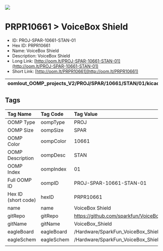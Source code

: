 


  
![][im]
# PRPR10661 > VoiceBox Shield

- ID: PROJ-SPAR-10661-STAN-01
- Hex ID: PRPR10661
- Name: VoiceBox Shield
- Description: VoiceBox Shield
- Long Link: [http://oom.lt/PROJ-SPAR-10661-STAN-01](http://oom.lt/PROJ-SPAR-10661-STAN-01)
- Short Link: [http://oom.lt/PRPR10661](http://oom.lt/PRPR10661)
  

|oomlout_OOMP_projects_V2/PROJ/SPAR/10661/STAN/01/kicadPcb3dFront.png|oomlout_OOMP_projects_V2/PROJ/SPAR/10661/STAN/01/kicadPcb3dBack.png|oomlout_OOMP_projects_V2/PROJ/SPAR/10661/STAN/01/kicadPcb3d.png||
| :---: | :---: | :---: | :---: |

## Tags
  

|Tag Name|Tag Code|Tag Value|
| :--- | :--- | :--- |
|OOMP Type|oompType|PROJ|
|OOMP Size|oompSize|SPAR|
|OOMP Color|oompColor|10661|
|OOMP Description|oompDesc|STAN|
|OOMP Index|oompIndex|01|
|Full OOMP ID|oompID|PROJ-SPAR-10661-STAN-01|
|Hex ID (short code)|hexID|PRPR10661|
|name|name|VoiceBox Shield|
|gitRepo|gitRepo|https://github.com/sparkfun/VoiceBox_Shield|
|gitName|gitName|VoiceBox_Shield|
|eagleBoard|eagleBoard|/Hardware/SparkFun_VoiceBox_Shield.brd|
|eagleSchem|eagleSchem|/Hardware/SparkFun_VoiceBox_Shield.sch|
||||



[im]: PROJ/SPAR/10661/STAN/01/kicadPcb3d_450.png
